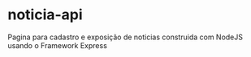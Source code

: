 # noticia-api
Pagina para cadastro e exposição de noticias construida com NodeJS usando o Framework Express
